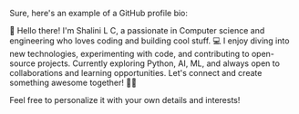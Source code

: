 Sure, here's an example of a GitHub profile bio:

👋 Hello there! I'm Shalini L C, a passionate in Computer science and engineering who loves coding and building cool stuff. 💻 I enjoy diving into new technologies, experimenting with code, and contributing to open-source projects. Currently exploring Python, AI, ML, and always open to collaborations and learning opportunities. Let's connect and create something awesome together! 🚀✨

Feel free to personalize it with your own details and interests!
